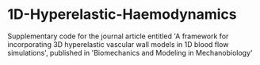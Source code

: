 # 1D-Hyperelastic-Haemodynamics
Supplementary code for the journal article entitled 'A framework for incorporating 3D hyperelastic vascular wall models in 1D blood flow simulations', published in 'Biomechanics and Modeling in Mechanobiology' 
